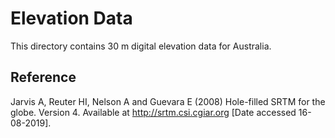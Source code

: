 Elevation Data
==========

This directory contains 30 m digital elevation data for Australia.

## Reference

Jarvis A, Reuter HI, Nelson A and Guevara E (2008) Hole-filled SRTM for the globe. Version 4. Available at http://srtm.csi.cgiar.org [Date accessed 16-08-2019].
